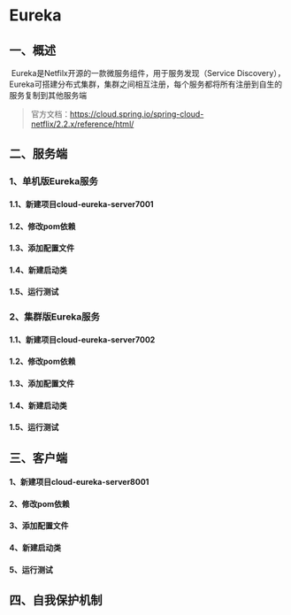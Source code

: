 # Eureka

## 一、概述

​	Eureka是Netfilx开源的一款微服务组件，用于服务发现（Service Discovery），Eureka可搭建分布式集群，集群之间相互注册，每个服务都将所有注册到自生的服务复制到其他服务端

> 官方文档：https://cloud.spring.io/spring-cloud-netflix/2.2.x/reference/html/

## 二、服务端

### 1、单机版Eureka服务

#### 1.1、新建项目cloud-eureka-server7001



#### 1.2、修改pom依赖



#### 1.3、添加配置文件



#### 1.4、新建启动类



#### 1.5、运行测试



### 2、集群版Eureka服务

#### 1.1、新建项目cloud-eureka-server7002



#### 1.2、修改pom依赖



#### 1.3、添加配置文件



#### 1.4、新建启动类



#### 1.5、运行测试



## 三、客户端

#### 1、新建项目cloud-eureka-server8001



#### 2、修改pom依赖



#### 3、添加配置文件



#### 4、新建启动类



#### 5、运行测试

## 四、自我保护机制